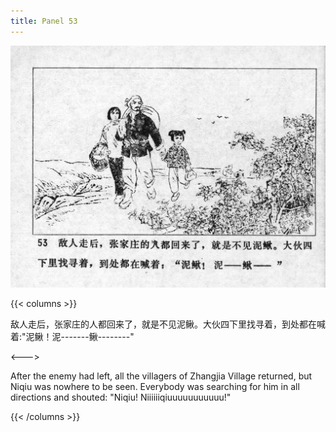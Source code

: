 ```yaml
---
title: Panel 53
---
```


![niqiu page](./../../images/niqiu/seifert0397_nqkg_0057_053.jpg)

{{< columns >}}

敌人走后，张家庄的人都回来了，就是不见泥鳅。大伙四下里找寻着，到处都在喊着:"泥鳅！泥\-\-\-\-\-\--鳅\-\-\-\-\-\-\--"

<--->

After the enemy had left, all the villagers of Zhangjia Village returned, but Niqiu was nowhere to be seen. Everybody was searching for him in all directions and shouted: "Niqiu! Niiiiiiqiuuuuuuuuuuu!"

{{< /columns >}}
